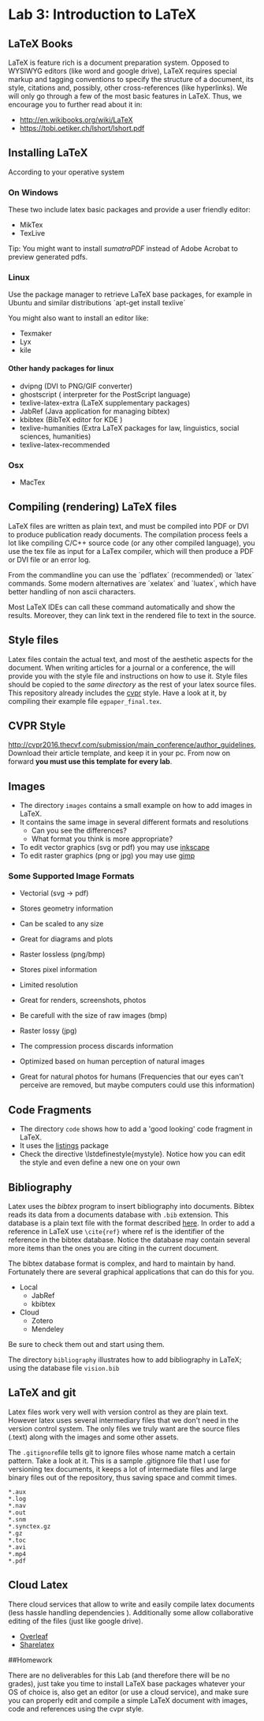 # Lab 3: Introduction to LaTeX

## LaTeX Books

LaTeX is feature rich is a document preparation system. Opposed to WYSIWYG editors (like word and google drive), LaTeX requires special markup and tagging conventions to specify the structure of a document, its style, citations and,  possibly, other cross-references (like hyperlinks). 
We will only go through a few of the most basic features in LaTeX. Thus, we encourage you to further read about it in:

- http://en.wikibooks.org/wiki/LaTeX
- https://tobi.oetiker.ch/lshort/lshort.pdf

## Installing LaTeX
According to  your operative system

### On Windows
These two include latex basic packages and provide a user friendly editor:

- MikTex
- TexLive

Tip: You might want to install *sumatraPDF* instead of Adobe Acrobat to preview generated pdfs.

### Linux

Use the package manager to retrieve LaTeX base packages, for example in Ubuntu and similar distributions
´apt-get install texlive´

You might also want to install an editor like:

 - Texmaker
 - Lyx
 - kile

#### Other handy packages for linux

- dvipng (DVI to PNG/GIF converter)
- ghostscript ( interpreter for the PostScript language)
- texlive-latex-extra (LaTeX supplementary packages)
- JabRef (Java application for managing bibtex)
- kbibtex (BibTeX editor for KDE )
- texlive-humanities (Extra LaTeX packages for law, linguistics, social sciences, humanities)
- texlive-latex-recommended

### Osx

- MacTex 


## Compiling (rendering) LaTeX files

LaTeX files are written as plain text, and must be compiled into PDF or DVI to produce publication ready documents. The compilation process feels a lot like compiling  C/C++ source code  (or any other compiled language), you use the tex  file as input for a LaTex compiler, which will then produce a PDF or DVI file or an error log. 

From the commandline you can use the ´pdflatex´ (recommended) or ´latex´ commands. Some modern alternatives are ´xelatex´
and ´luatex´, which have better handling of non ascii characters.

Most LaTeX IDEs can call these command automatically and show the results. Moreover, they can link text in the rendered file to text in the source. 

## Style files  
  
Latex files contain the actual text, and most of the aesthetic aspects for the document. When writing articles for a journal or a conference, the will provide you with the style file and instructions on how to use it. Style files should
be copied to the *same directory* as the rest of your latex source files. This repository already includes the 
[cvpr](http://www.pamitc.org/cvpr15/author_guidelines.php) style. Have a look at it, by compiling their example file
``egpaper_final.tex``.

## CVPR Style 

http://cvpr2016.thecvf.com/submission/main_conference/author_guidelines, Download their article template, and keep it in your pc. From now on forward **you must use this template for every lab**.

## Images

  - The directory ``images`` contains a small example on how to add images in LaTeX.
  - It contains the same image in several different formats and resolutions
  	- Can you see the differences?
  	- What format you think is more appropriate?
  - To edit vector graphics (svg or pdf) you may use [inkscape](https://inkscape.org)
  - To edit raster graphics (png or jpg) you may use [gimp](https://gimp.org)

### Some Supported Image Formats
  
- Vectorial (svg -> pdf)
 - Stores geometry information
 - Can be scaled to any size
 - Great for diagrams and plots
 
- Raster lossless (png/bmp)
 - Stores pixel information
 - Limited resolution
 - Great for renders, screenshots, photos
 - Be carefull with the size of raw images (bmp)
 
- Raster lossy (jpg)
 - The compression process discards information
 - Optimized based on human perception of natural images
 - Great for natural photos for humans (Frequencies that our eyes can't perceive are removed, but maybe computers could use this information)
 
 
##  Code Fragments

  - The directory ``code`` shows how to add a 'good looking' code fragment in LaTeX.
  - It uses the [listings](https://en.wikibooks.org/wiki/LaTeX/Source_Code_Listings) package 
  - Check the directive \lstdefinestyle{mystyle}. Notice how you can edit the style and even define a new one on your own
      

##  Bibliography

Latex uses the *bibtex* program to insert bibliography into documents. Bibtex reads its data from a documents
database with ``.bib`` extension. This database is a plain text file with the format described 
[here](http://www.bibtex.org/Format/). In order to add a reference in LaTeX use ``\cite{ref}`` where ref
is the identifier of the reference in the bibtex database. Notice the database may contain several more items
than the ones you are citing in the current document. 

The bibtex database format is complex, and hard to maintain by hand. Fortunately there are several 
graphical applications that can do this for you.

-   Local
	-   JabRef
	-   kbibtex
-	Cloud
	-   Zotero
	-   Mendeley

Be sure to check them out and start using them.

The directory ``bibliography`` illustrates how to add bibliography in LaTeX; using the database file ``vision.bib``


## LaTeX and git

Latex files work very well with version control as they are plain text. However latex uses several intermediary files that we don't need in the version control system. The only files we truly want are the source files (.text) along with the images and some other assets. 

The ``.gitignore``file tells git to ignore files whose name match a certain pattern. Take a look at it. 
This is a sample .gitignore file that I use for versioning tex documents, it keeps a lot of intermediate files and large binary files out of the repository, thus saving space and commit times.

```
*.aux
*.log
*.nav
*.out
*.snm
*.synctex.gz
*.gz
*.toc
*.avi
*.mp4
*.pdf
```

## Cloud Latex

There cloud services that allow to write and easily compile latex documents (less hassle handling dependencies ). Additionally some allow  collaborative editing of the files (just like google drive).

- [Overleaf](https://www.overleaf.com/signup?ref=e22adb5e092e)
- [Sharelatex](https://www.sharelatex.com?r=646eabb2&rm=d&rs=b)


##Homework

There are no deliverables for this Lab (and therefore there will be no grades), just take you time to install LaTeX base packages whatever your OS of choice is, also get an editor (or use a cloud service), and make sure you can properly edit and compile a simple LaTeX document with images, code and references using the cvpr style.



